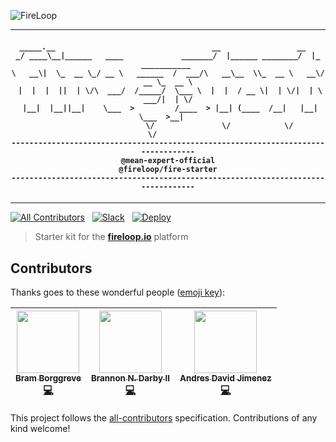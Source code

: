 ![FireLoop](https://storage.googleapis.com/fireloop/fireloop-gh-header.svg)

---

<h4 align="center" font-size="20px">

```
  _____.__                                   __                 __                
_/ ____\__|______   ____             _______/  |______ ________/  |_  ___________ 
\   __\|  \_  __ \_/ __ \   ______  /  ___/\   __\__  \\_  __ \   __\/ __ \_  __ \
 |  |  |  ||  | \/\  ___/  /_____/  \___ \  |  |  / __ \|  | \/|  | \  ___/|  | \/
 |__|  |__||__|    \___  >         /____  > |__| (____  /__|   |__|  \___  >__|   
                       \/               \/            \/                 \/       
----------------------------------------------------------------------------------
@mean-expert-official                                       @fireloop/fire-starter
----------------------------------------------------------------------------------

```

</h4>
<hr>

[![All Contributors](https://img.shields.io/badge/all_contributors-3-orange.svg?style=flat-square)](#contributors)
&nbsp; [![Slack](https://fireloop-slack.now.sh/badge.svg)](http://slack.fireloop.io)
&nbsp; <a href="https://heroku.com/deploy"><img src="https://img.shields.io/badge/deploy_to-heroku-79589F.svg" alt="Deploy" data-canonical-src="https://www.herokucdn.com/deploy/button.svg" style="max-width:100%;"></a>

> Starter kit for the <a href="http://fireloop.io"><b>fireloop.io</b></a> platform



## Contributors

Thanks goes to these wonderful people ([emoji key](https://github.com/kentcdodds/all-contributors#emoji-key)):

<!-- ALL-CONTRIBUTORS-LIST:START - Do not remove or modify this section -->
| [<img src="https://avatars0.githubusercontent.com/u/36491?v=3" width="100px;"/><br /><sub>Bram Borggreve</sub>](http://colmena.io/)<br />[💻](https://github.com/beeman/fireloop-starter/commits?author=beeman) | [<img src="https://avatars2.githubusercontent.com/u/6089253?v=3" width="100px;"/><br /><sub>Brannon N. Darby II</sub>](https://github.com/brannon-darby)<br />[💻](https://github.com/beeman/fireloop-starter/commits?author=brannon-darby) | [<img src="https://avatars1.githubusercontent.com/u/12107518?v=3" width="100px;"/><br /><sub>Andres David Jimenez</sub>](https://plus.google.com/+AndresJimenezS/posts)<br />[💻](https://github.com/beeman/fireloop-starter/commits?author=kattsushi) |
| :---: | :---: | :---: |
<!-- ALL-CONTRIBUTORS-LIST:END -->
This project follows the [all-contributors](https://github.com/kentcdodds/all-contributors) specification. Contributions of any kind welcome!

